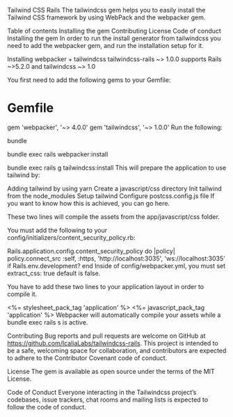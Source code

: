Tailwind CSS Rails
The tailwindcss gem helps you to easily install the Tailwind CSS framework by using WebPack and the webpacker gem.

Table of contents
Installing the gem
Contributing
License
Code of conduct
Installing the gem
In order to run the install generator from tailwindcss you need to add the webpacker gem, and run the installation setup for it.

Installing webpacker + tailwindcss
tailwindcss-rails ~> 1.0.0 supports Rails ~>5.2.0 and tailwindcss ~> 1.0

You first need to add the following gems to your Gemfile:

# Gemfile
gem 'webpacker', '~> 4.0.0'
gem 'tailwindcss', '~> 1.0.0'
Run the following:

bundle

bundle exec rails webpacker:install

bundle exec rails g tailwindcss:install
This will prepare the application to use tailwind by:

Adding tailwind by using yarn
Create a javascript/css directory
Init tailwind from the node_modules
Setup tailwind
Configure postcss.config.js file
If you want to know how this is achieved, you can go here.

These two lines will compile the assets from the app/javascript/css folder.

You must add the following to your config/initializers/content_security_policy.rb:

  Rails.application.config.content_security_policy do |policy|
    policy.connect_src :self, :https, 'http://localhost:3035', 'ws://localhost:3035' if Rails.env.development?
  end
Inside of config/webpacker.yml, you must set extract_css: true default is false.

You have to add these two lines to your application layout in order to compile it.

<%= stylesheet_pack_tag    'application' %>
<%= javascript_pack_tag 'application' %>
Webpacker will automatically compile your assets while a bundle exec rails s is active.

Contributing
Bug reports and pull requests are welcome on GitHub at https://github.com/IcaliaLabs/tailwindcss-rails. This project is intended to be a safe, welcoming space for collaboration, and contributors are expected to adhere to the Contributor Covenant code of conduct.

License
The gem is available as open source under the terms of the MIT License.

Code of Conduct
Everyone interacting in the Tailwindcss project’s codebases, issue trackers, chat rooms and mailing lists is expected to follow the code of conduct.
